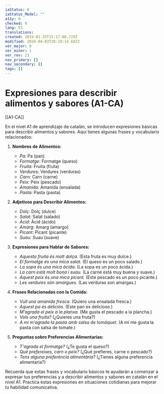 ```yaml
---
iaStatus: 0
iaStatus_Model: ""
a11y: 0
checked: 0
lang: ES
translations: 
created: 2024-01-25T15:17:00.729Z
modified: 2024-04-03T20:19:14.682Z
ver_major: 0
ver_minor: 1
ver_rev: 23
nav_primary: []
nav_secondary: []
tags: []
---
```

# Expresiones para describir alimentos y sabores (A1-CA)

[[A1-CA]]

En el nivel A1 de aprendizaje de catalán, se introducen expresiones básicas para describir alimentos y sabores. Aquí tienes algunas frases y vocabulario relacionados:

1. **Nombres de Alimentos:**
   - *Pa:* Pa (pan)
   - *Formatge:* Formatge (queso)
   - *Fruita:* Fruita (fruta)
   - *Verdures:* Verdures (verduras)
   - *Carn:* Carn (carne)
   - *Peix:* Peix (pescado)
   - *Amanida:* Amanida (ensalada)
   - *Pasta:* Pasta (pasta)

2. **Adjetivos para Describir Alimentos:**
   - *Dolç:* Dolç (dulce)
   - *Salat:* Salat (salado)
   - *Àcid:* Àcid (ácido)
   - *Amarg:* Amarg (amargo)
   - *Picant:* Picant (picante)
   - *Suau:* Suau (suave)

3. **Expresiones para Hablar de Sabores:**
   - *Aquesta fruita és molt dolça.* (Esta fruta es muy dulce.)
   - *El formatge és una mica salat.* (El queso es un poco salado.)
   - *La sopa és una mica àcida.* (La sopa es un poco ácida.)
   - *La carn està molt bona i suau.* (La carne está muy buena y suave.)
   - *Aquest peix és una mica picant.* (Este pescado es un poco picante.)
   - *Les verdures són amargues.* (Las verduras son amargas.)

4. **Frases Relacionadas con la Comida:**
   - *Vull una amanida fresca.* (Quiero una ensalada fresca.)
   - *Aquest pa és deliciós.* (Este pan es delicioso.)
   - *M'agrada el peix a la planxa.* (Me gusta el pescado a la plancha.)
   - *Vols una fruita?* (¿Quieres una fruta?)
   - *A mi m'agrada la pasta amb salsa de tomàquet.* (A mí me gusta la pasta con salsa de tomate.)

5. **Preguntas sobre Preferencias Alimentarias:**
   - *T'agrada el formatge?* (¿Te gusta el queso?)
   - *Què prefereixes, carn o peix?* (¿Qué prefieres, carne o pescado?)
   - *Tens alguna preferència alimentària?* (¿Tienes alguna preferencia alimentaria?)

Recuerda que estas frases y vocabulario básicos te ayudarán a comenzar a expresar tus preferencias y a describir alimentos y sabores en catalán en el nivel A1. Practica estas expresiones en situaciones cotidianas para mejorar tu habilidad comunicativa.